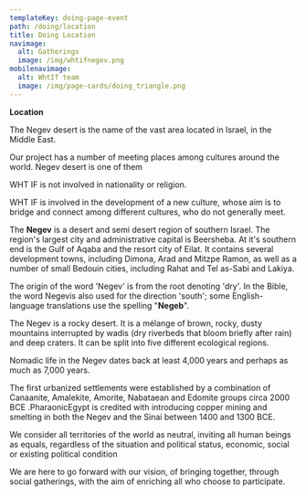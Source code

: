 ```yaml
---
templateKey: doing-page-event
path: /doing/location
title: Doing Location
navimage:
  alt: Gatherings
  image: /img/whtifnegev.png
mobilenavimage:
  alt: WhtIf team
  image: /img/page-cards/doing_triangle.png
---
```

**Location**

The Negev desert is the name of the vast area located in Israel, in the Middle East.

Our project has a number of meeting places among cultures around the world. Negev desert is one of them

WHT IF is not involved in nationality or religion.

WHT IF is involved in the development of a new culture, whose aim is to bridge and connect among different cultures, who do not generally meet.

The **Negev** is a desert and semi desert region of southern Israel. The region's largest city and administrative capital is Beersheba. At it's southern end is the Gulf of Aqaba and the resort city of Eilat. It contains several development towns, including Dimona, Arad and Mitzpe Ramon, as well as a number of small Bedouin cities, including Rahat and Tel as-Sabi and Lakiya.

The origin of the word 'Negev' is from the root denoting 'dry'. In the Bible, the word Negevis also used for the direction 'south'; some English-language translations use the spelling "**Negeb**".

The Negev is a rocky desert. It is a mélange of brown, rocky, dusty mountains interrupted by wadis (dry riverbeds that bloom briefly after rain) and deep craters. It can be split into five different ecological regions.

Nomadic life in the Negev dates back at least 4,000 years and perhaps as much as 7,000 years.

The first urbanized settlements were established by a combination of Canaanite, Amalekite, Amorite, Nabataean and Edomite groups circa 2000 BCE .PharaonicEgypt is credited with introducing copper mining and smelting in both the Negev and the Sinai between 1400 and 1300 BCE.

We consider all territories of the world as neutral, inviting all human beings as equals, regardless of the situation and political status, economic, social or existing political condition

We are here to go forward with our vision, of bringing together, through social gatherings, with the aim of enriching all who choose to participate.